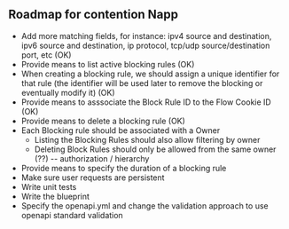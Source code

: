 ## Roadmap for contention Napp

- Add more matching fields, for instance: ipv4 source and destination, ipv6 source and destination, ip protocol, tcp/udp source/destination port, etc (OK)
- Provide means to list active blocking rules (OK)
- When creating a blocking rule, we should assign a unique identifier for that rule (the identifier will be used later to remove the blocking or eventually modify it) (OK)
- Provide means to asssociate the Block Rule ID to the Flow Cookie ID (OK)
- Provide means to delete a blocking rule (OK)
- Each Blocking rule should be associated with a Owner
  - Listing the Blocking Rules should also allow filtering by owner
  - Deleting Block Rules should only be allowed from the same owner (??) -- authorization / hierarchy
- Provide means to specify the duration of a blocking rule
- Make sure user requests are persistent
- Write unit tests
- Write the blueprint
- Specify the openapi.yml and change the validation approach to use openapi standard validation
